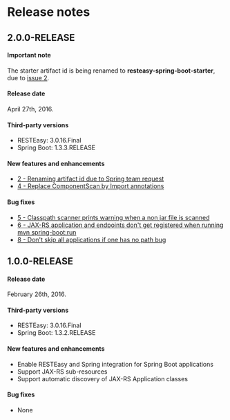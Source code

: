 # Release notes

## 2.0.0-RELEASE

#### Important note
The starter artifact id is being renamed to **resteasy-spring-boot-starter**, due to [issue 2](https://github.com/paypal/resteasy-spring-boot/issues/2).

#### Release date
April 27th, 2016.

#### Third-party versions
- RESTEasy: 3.0.16.Final
- Spring Boot: 1.3.3.RELEASE

#### New features and enhancements
- [2 - Renaming artifact id due to Spring team request](https://github.com/paypal/resteasy-spring-boot/issues/2)
- [4 - Replace ComponentScan by Import annotations](https://github.com/paypal/resteasy-spring-boot/issues/4) 

#### Bug fixes
- [5 - Classpath scanner prints warning when a non jar file is scanned](https://github.com/paypal/resteasy-spring-boot/issues/5)
- [6 - JAX-RS application and endpoints don't get registered when running mvn spring-boot:run](https://github.com/paypal/resteasy-spring-boot/issues/6)
- [8 - Don't skip all applications if one has no path bug ](https://github.com/paypal/resteasy-spring-boot/issues/8)

## 1.0.0-RELEASE

#### Release date
February 26th, 2016.

#### Third-party versions
- RESTEasy: 3.0.16.Final
- Spring Boot: 1.3.2.RELEASE

#### New features and enhancements
- Enable RESTEasy and Spring integration for Spring Boot applications
- Support JAX-RS sub-resources
- Support automatic discovery of JAX-RS Application classes

#### Bug fixes
- None